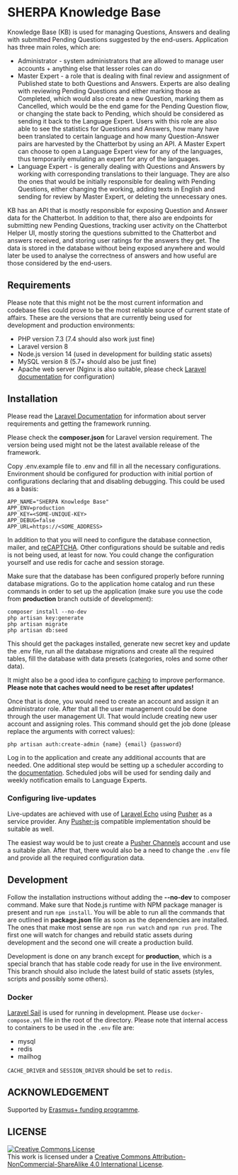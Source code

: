 # SHERPA Knowledge Base

Knowledge Base (KB) is used for managing Questions, Answers and dealing with submitted Pending Questions suggested by the
end-users.
Application has three main roles, which are:
* Administrator - system administrators that are allowed to manage user accounts + anything else that lesser roles can
do
* Master Expert - a role that is dealing with final review and assignment of Published state to both Questions and
Answers. Experts are also dealing with reviewing Pending Questions and either marking those as Completed, which would
also create a new Question, marking them as Cancelled, which would be the end game for the Pending Question flow, or
changing the state back to Pending, which should be considered as sending it back to the Language Expert. Users with
this role are also able to see the statistics for Questions and Answers, how many have been translated to certain
language and how many Question-Answer pairs are harvested by the Chatterbot by using an API. A Master Expert can choose
to open a Language Expert view for any of the languages, thus temporarily emulating an expert for any of the languages.
* Language Expert - is generally dealing with Questions and Answers by working with corresponding translations to their
language. They are also the ones that would be initially responsible for dealing with Pending Questions, either changing
the working, adding texts in English and sending for review by Master Expert, or deleting the unnecessary ones.

KB has an API that is mostly responsible for exposing Question and Answer data for the Chatterbot. In addition to that,
there also are endpoints for submitting new Pending Questions, tracking user activity on the Chatterbot Helper UI,
mostly storing the questions submitted to the Chatterbot and answers received, and storing user ratings for the answers
they get. The data is stored in the database without being exposed anywhere and would later be used to analyse the
correctness of answers and how useful are those considered by the end-users.

## Requirements

Please note that this might not be the most current information and codebase files could prove to be the most reliable source of current state of affairs. These are the versions that are currently being used for development and production environments:

* PHP version 7.3 (7.4 should also work just fine)
* Laravel version 8
* Node.js version 14 (used in development for building static assets)
* MySQL version 8 (5.7+ should also be just fine)
* Apache web server (Nginx is also suitable, please check [Laravel documentation](https://laravel.com/docs/8.x/deployment#nginx) for configuration)

## Installation

Please read the [Laravel Documentation](https://laravel.com/docs/8.x) for information about server requirements and getting the framework running.

Please check the **composer.json** for Laravel version requirement. The version being used might not be the latest available release of the framework.

Copy .env.example file to .env and fill in all the necessary configurations. Environment should be configured for production with initial portion of configurations declaring that and disabling debugging. This could be used as a basis:

```dotenv
APP_NAME="SHERPA Knowledge Base"
APP_ENV=production
APP_KEY=<SOME-UNIQUE-KEY>
APP_DEBUG=false
APP_URL=https://<SOME_ADDRESS>
```

In addition to that you will need to configure the database connection, mailer, and [reCAPTCHA](https://developers.google.com/recaptcha/). Other configurations should be suitable and redis is not being used, at least for now. You could change the configuration yourself and use redis for cache and session storage.

Make sure that the database has been configured properly before running database migrations. Go to the application home catalog and run these commands in order to set up the application (make sure you use the code from **production** branch outside of development):

```shell
composer install --no-dev
php artisan key:generate
php artisan migrate
php artisan db:seed
```

This should get the packages installed, generate new secret key and update the .env file, run all the database migrations and create all the required tables, fill the database with data presets (categories, roles and some other data).

It might also be a good idea to configure [caching](https://laravel.com/docs/8.x/configuration#configuration-caching) to improve performance. **Please note that caches would need to be reset after updates!**

Once that is done, you would need to create an account and assign it an administrator role. After that all the user management could be done through the user management UI. That would include creating new user account and assigning roles. This command should get the job done (please replace the arguments with correct values):

```shell
php artisan auth:create-admin {name} {email} {password}
```

Log in to the application and create any additional accounts that are needed. One additional step would be setting up a scheduler according to the [documentation](https://laravel.com/docs/8.x/scheduling#starting-the-scheduler). Scheduled jobs will be used for sending daily and weekly notification emails to Language Experts.

### Configuring live-updates

Live-updates are achieved with use of [Laravel Echo](https://laravel.com/docs/8.x/broadcasting#client-side-installation) using [Pusher](https://pusher.com/) as a service provider. Any [Pusher-js](https://github.com/pusher/pusher-js) compatible implementation should be suitable as well.

The easiest way would be to just create a [Pusher Channels](https://pusher.com/channels/pricing) account and use a suitable plan. After that, there would also be a need to change the `.env` file and provide all the required configuration data.

## Development

Follow the installation instructions without adding the **--no-dev** to composer command. Make sure that Node.js runtime with NPM package manager is present and run `npm install`. You will be able to run all the commands that are outlined in **package.json** file as soon as the dependencies are installed. The ones that make most sense are `npm run watch` and `npm run prod`. The first one will watch for changes and rebuild static assets during development and the second one will create a production build.

Development is done on any branch except for **production**, which is a special branch that has stable code ready for use in the live environment. This branch should also include the latest build of static assets (styles, scripts and possibly some others).

### Docker

[Laravel Sail](https://laravel.com/docs/8.x/sail) is used for running in development. Please use `docker-compose.yml`
file in the root of the directory. Please note that internal access to containers to be used in the `.env` file are:
* mysql
* redis
* mailhog

`CACHE_DRIVER` and `SESSION_DRIVER` should be set to `redis`.

## ACKNOWLEDGEMENT
Supported by [Erasmus+ funding programme](https://ec.europa.eu/info/education/set-projects-education-and-training/erasmus-funding-programme_en#about-the-erasmus-funding-programme).

## LICENSE

<a rel="license" href="http://creativecommons.org/licenses/by-nc-sa/4.0/"><img alt="Creative Commons License" style="border-width:0" src="https://i.creativecommons.org/l/by-nc-sa/4.0/88x31.png" /></a><br />This work is licensed under a <a rel="license" href="http://creativecommons.org/licenses/by-nc-sa/4.0/">Creative Commons Attribution-NonCommercial-ShareAlike 4.0 International License</a>.
